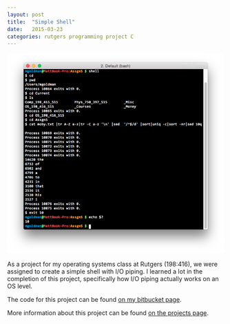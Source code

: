 ```yaml
---
layout: post
title:  "Simple Shell"
date:   2015-03-23
categories: rutgers programming project C
---
```


![Simple Shell screenshot](/img/simple-shell-screenshot.png)

As a project for my operating systems class at Rutgers (198:416), we were assigned
to create a simple shell with I/O piping.  I learned a lot in the completion
of this project, specifically how I/O piping actually works on an OS level.

The code for this project can be found [on my bitbucket page](https://bitbucket.org/robotmlg/simple-shell).


More information about this project can be found [on the projects page](/projects/simpleshell).
